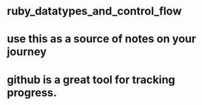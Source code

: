 # ruby_datatypes_and_control_flow

# use this as a source of notes on your journey
# github is a great tool for tracking progress.
